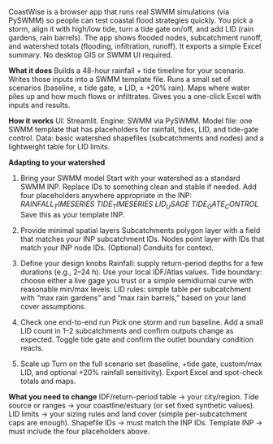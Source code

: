 CoastWise is a browser app that runs real SWMM simulations (via PySWMM) so people can test coastal flood strategies quickly. You pick a storm, align it with high/low tide, turn a tide gate on/off, and add LID (rain gardens, rain barrels). The app shows flooded nodes, subcatchment runoff, and watershed totals (flooding, infiltration, runoff). It exports a simple Excel summary. No desktop GIS or SWMM UI required.

**What it does**
  Builds a 48-hour rainfall + tide timeline for your scenario.
  Writes those inputs into a SWMM template file.
  Runs a small set of scenarios (baseline, ± tide gate, ± LID, ± +20% rain).
  Maps where water piles up and how much flows or infiltrates.
  Gives you a one-click Excel with inputs and results.

**How it works**
  UI: Streamlit.
  Engine: SWMM via PySWMM.
  Model file: one SWMM template that has placeholders for rainfall, tides, LID, and tide-gate control.
  Data: basic watershed shapefiles (subcatchments and nodes) and a lightweight table for LID limits.

**Adapting to your watershed** 
1) Bring your SWMM model
  Start with your watershed as a standard SWMM INP.
  Replace IDs to something clean and stable if needed.
  Add four placeholders anywhere appropriate in the INP:
      $RAINFALL_TIMESERIES$
      $TIDE_TIMESERIES$
      $LID_USAGE$
      $TIDE_GATE_CONTROL$
  Save this as your template INP.

2) Provide minimal spatial layers
  Subcatchments polygon layer with a field that matches your INP subcatchment IDs.
  Nodes point layer with IDs that match your INP node IDs.
  (Optional) Conduits for context.

3) Define your design knobs
  Rainfall: supply return-period depths for a few durations (e.g., 2–24 h). Use your local IDF/Atlas values.
  Tide boundary: choose either a live gage you trust or a simple semidiurnal curve with reasonable min/max levels.
  LID rules: simple table per subcatchment with “max rain gardens” and “max rain barrels,” based on your land cover assumptions.

4) Check one end-to-end run
  Pick one storm and run baseline.
  Add a small LID count in 1–2 subcatchments and confirm outputs change as expected.
  Toggle tide gate and confirm the outlet boundary condition reacts.

5) Scale up
  Turn on the full scenario set (baseline, +tide gate, custom/max LID, and optional +20% rainfall sensitivity).
  Export Excel and spot-check totals and maps.

**What you need to change**
  IDF/return-period table → your city/region.
  Tide source or ranges → your coastline/estuary (or set fixed synthetic values).
  LID limits → your sizing rules and land cover (simple per-subcatchment caps are enough).
  Shapefile IDs → must match the INP IDs.
  Template INP → must include the four placeholders above.
